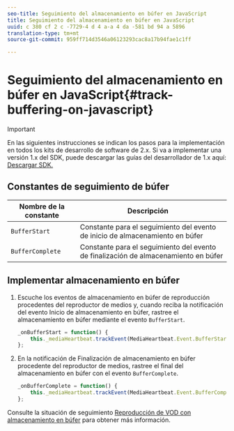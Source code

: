 ```yaml
---
seo-title: Seguimiento del almacenamiento en búfer en JavaScript
title: Seguimiento del almacenamiento en búfer en JavaScript
uuid: c 380 cf 2 c -7729-4 d 4 a-a 4 da -581 bd 94 a 5896
translation-type: tm+mt
source-git-commit: 959ff714d3546a06123293cac8a17b94fae1c1ff

---
```



# Seguimiento del almacenamiento en búfer en JavaScript{#track-buffering-on-javascript}

>[!IMPORTANT]
>
>En las siguientes instrucciones se indican los pasos para la implementación en todos los kits de desarrollo de software de 2.x. Si va a implementar una versión 1.x del SDK, puede descargar las guías del desarrollador de 1.x aquí: [Descargar SDK.](../../../sdk-implement/download-sdks.md)

## Constantes de seguimiento de búfer

| Nombre de la constante | Descripción     |
|---|---|
| `BufferStart` | Constante para el seguimiento del evento de inicio de almacenamiento en búfer |
| `BufferComplete` | Constante para el seguimiento del evento de finalización de almacenamiento en búfer |

## Implementar almacenamiento en búfer

1. Escuche los eventos de almacenamiento en búfer de reproducción procedentes del reproductor de medios y, cuando reciba la notificación del evento Inicio de almacenamiento en búfer, rastree el almacenamiento en búfer mediante el evento `BufferStart`.

   ```js
   _onBufferStart = function() { 
       this._mediaHeartbeat.trackEvent(MediaHeartbeat.Event.BufferStart); 
   };
   ```

1. En la notificación de Finalización de almacenamiento en búfer procedente del reproductor de medios, rastree el final del almacenamiento en búfer con el evento `BufferComplete`.

   ```js
   _onBufferComplete = function() { 
       this._mediaHeartbeat.trackEvent(MediaHeartbeat.Event.BufferComplete); 
   };
   ```

Consulte la situación de seguimiento [Reproducción de VOD con almacenamiento en búfer](../../../sdk-implement/tracking-scenarios/vod-buffering.md) para obtener más información.
